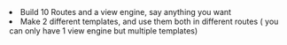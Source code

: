 <li>Build 10 Routes and a view engine, say anything you want</li>
<li>Make 2 different templates, and use them both in different routes ( you can only have 1 view engine but multiple templates)</li>
